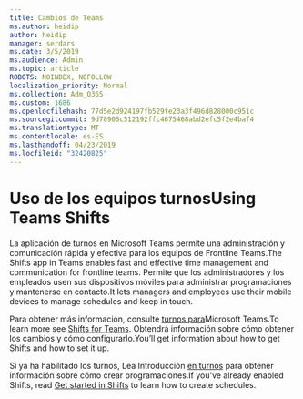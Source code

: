 ```yaml
---
title: Cambios de Teams
ms.author: heidip
author: heidip
manager: serdars
ms.date: 3/5/2019
ms.audience: Admin
ms.topic: article
ROBOTS: NOINDEX, NOFOLLOW
localization_priority: Normal
ms.collection: Adm_O365
ms.custom: 1686
ms.openlocfilehash: 77d5e2d924197fb529fe23a3f496d828000c951c
ms.sourcegitcommit: 9d78905c512192ffc4675468abd2efc5f2e4baf4
ms.translationtype: MT
ms.contentlocale: es-ES
ms.lasthandoff: 04/23/2019
ms.locfileid: "32420825"
---
```

# <a name="using-teams-shifts"></a><span data-ttu-id="8ea2f-102">Uso de los equipos turnos</span><span class="sxs-lookup"><span data-stu-id="8ea2f-102">Using Teams Shifts</span></span>

<span data-ttu-id="8ea2f-103">La aplicación de turnos en Microsoft Teams permite una administración y comunicación rápida y efectiva para los equipos de Frontline Teams.</span><span class="sxs-lookup"><span data-stu-id="8ea2f-103">The Shifts app in Teams enables fast and effective time management and communication for frontline teams.</span></span> <span data-ttu-id="8ea2f-104">Permite que los administradores y los empleados usen sus dispositivos móviles para administrar programaciones y mantenerse en contacto.</span><span class="sxs-lookup"><span data-stu-id="8ea2f-104">It lets managers and employees use their mobile devices to manage schedules and keep in touch.</span></span>

<span data-ttu-id="8ea2f-105">Para obtener más información, consulte [turnos para](https://docs.microsoft.com/en-us/microsoftteams/expand-teams-across-your-org/shifts-for-teams-landing-page)Microsoft Teams.</span><span class="sxs-lookup"><span data-stu-id="8ea2f-105">To learn more see [Shifts for Teams](https://docs.microsoft.com/en-us/microsoftteams/expand-teams-across-your-org/shifts-for-teams-landing-page).</span></span> <span data-ttu-id="8ea2f-106">Obtendrá información sobre cómo obtener los cambios y cómo configurarlo.</span><span class="sxs-lookup"><span data-stu-id="8ea2f-106">You’ll get information about how to get Shifts and how to set it up.</span></span>

<span data-ttu-id="8ea2f-107">Si ya ha habilitado los turnos, Lea Introducción [en turnos](https://support.office.com/en-us/article/get-started-in-shifts-5f3e30d8-1821-4904-be26-c3cd25a497d6) para obtener información sobre cómo crear programaciones.</span><span class="sxs-lookup"><span data-stu-id="8ea2f-107">If you've already enabled Shifts, read [Get started in Shifts](https://support.office.com/en-us/article/get-started-in-shifts-5f3e30d8-1821-4904-be26-c3cd25a497d6) to learn how to create schedules.</span></span>

